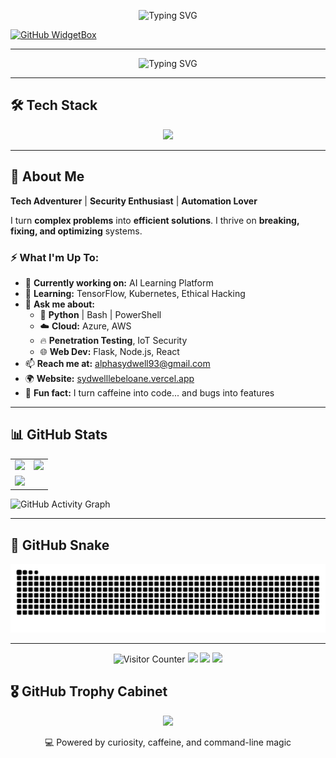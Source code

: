 <p align="center">
  <img src="https://readme-typing-svg.herokuapp.com?font=Anonymous+Pro&size=24&pause=1000&color=00ffee&center=true&vCenter=true&width=600&lines=Hi,+Alpha+here!&repeat=false" alt="Typing SVG" />
</p>


[![GitHub WidgetBox](https://github-widgetbox.vercel.app/api/profile?username=alphac137&data=followers,repositories,stars,commits&theme=darkmode)](https://github.com/Jurredr/github-widgetbox)

---

<p align="center">
  <img src="https://readme-typing-svg.herokuapp.com?font=Anonymous+Pro&size=23&pause=800&color=00ffee&center=true&vCenter=true&width=600&lines=Self-Taught+Systems+Engineer;Automation+%26+Cybersecurity+Geek;Cloud+%7C+Python+%7C+PenTesting;Breaking+%7C+Building+%7C+Securing+Systems" alt="Typing SVG" />
</p>

---

## 🛠️ Tech Stack  

<p align="center">
  <img src="https://skillicons.dev/icons?i=python,bash,powershell,linux,azure,html,css,javascript,typescript,aws,docker,kubernetes,git,django,flask,nodejs,react,postgresql,mysql,mongodb,firebase" />
</p>

---

## 👾 About Me  

**Tech Adventurer** | **Security Enthusiast** | **Automation Lover**  

I turn **complex problems** into **efficient solutions**. I thrive on **breaking, fixing, and optimizing** systems.  

### ⚡ What I'm Up To:  
- 🔭 **Currently working on:** AI Learning Platform  
- 🌱 **Learning:** TensorFlow, Kubernetes, Ethical Hacking  
- 💬 **Ask me about:**  
  - 🐍 **Python** | Bash | PowerShell  
  - ☁️ **Cloud:** Azure, AWS  
  - 🔥 **Penetration Testing**, IoT Security  
  - 🌐 **Web Dev:** Flask, Node.js, React  
- 📫 **Reach me at:** alphasydwell93@gmail.com  
- 🌍 **Website:** [sydwelllebeloane.vercel.app](https://sydwelllebeloane.vercel.app)  
- 🎯 **Fun fact:**  I turn caffeine into code... and bugs into features

---

## 📊 GitHub Stats  

<p align="center">
  <table>
    <tr>
      <td align="center" valign="top">
        <img src="https://github-readme-stats.vercel.app/api?username=alphac137&theme=tokyonight&hide_border=true&include_all_commits=true&count_private=true&area=true" width="460px" />
      </td>
      <td align="center" valign="top">
        <img src="https://github-readme-stats.vercel.app/api/top-langs/?username=alphac137&theme=tokyonight&layout=compact&hide_border=true&area=true" width="380px" />
      </td>
    </tr>
    <tr align="center">
      <td align="center" valign="top">
        <img src="https://streak-stats.demolab.com?user=alphac137&theme=tokyonight&hide_border=true&area=true" />
      </td>
    </tr>
  </table>
</p>

![GitHub Activity Graph](https://github-readme-activity-graph.vercel.app/graph?username=alphac137&theme=react-dark&area=true)

---

## 🐍 GitHub Snake  

<picture>
  <source media="(prefers-color-scheme: dark)" srcset="https://raw.githubusercontent.com/Alphac137/Alphac137/output/github-snake-dark.svg" />
  <source media="(prefers-color-scheme: light)" srcset="https://raw.githubusercontent.com/Alphac137/Alphac137/output/github-snake.svg" />
  <img alt="GitHub Snake" src="https://raw.githubusercontent.com/Alphac137/Alphac137/output/github-snake.svg" />
</picture>

---

<p align="center"> <img src="https://komarev.com/ghpvc/?username=alphac137&label=Profile%20visitors&color=0e75b6&style=flat" alt="Visitor Counter" />
<a href="https://za.linkedin.com/in/alpha-sydwell-lebeloane" target="_blank"><img src="https://img.shields.io/badge/LinkedIn-%230077B5.svg?style=for-the-badge&logo=linkedin&logoColor=white" /></a> <a href="mailto:alphasydwell93@gmail.com"><img src="https://img.shields.io/badge/Gmail-D14836?style=for-the-badge&logo=gmail&logoColor=white" /></a> <a href="https://sydwelllebeloane.vercel.app" target="_blank"><img src="https://img.shields.io/badge/Website-00C896?style=for-the-badge&logo=vercel&logoColor=white" /></a>
</p>

## 🎖️ GitHub Trophy Cabinet

<p align="center"> <img src="https://github-profile-trophy.vercel.app/?username=alphac137&theme=tokyonight&no-bg=true&row=2&column=4" /> </p>

<p align="center">💻 Powered by curiosity, caffeine, and command-line magic</p>
